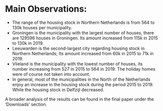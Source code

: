 # Main Observations:

* The range of the housing stock in Northern Netherlands is from 564 to 130k houses per municipality. 
* Groningen is the municipality with the largest number of houses, there are 129596 houses in Groningen. Its amount increased from 115k in 2015 to 130k in 2019. 
* Leeuwarden is the second-largest city regarding housing stock in Northern Netherlands; Its amount increased from 60k in 2015 to 71k in 2019. 
* Vlieland is the municipality with the lowest number of houses, its number increasing from 527 in 2015 to 564 in 2019. The holiday homes were of course not taken into account.
* In general, most of the municipalities in the North of the Netherlands enjoy an increase in the housing stock during the period 2015 to 2019. While the housing stock in Delfzijl decreased.

A broader analysis of the results can be found in the final paper under the ‘Downloads’ section.
